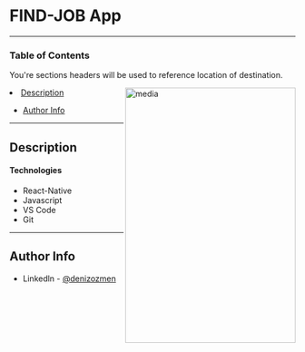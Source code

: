 # FIND-JOB App

---

### Table of Contents

You're sections headers will be used to reference location of destination.

<img src="https://github.com/denizozmen/Projects/blob/master/ReactNative/ProjectOne/media.gif" alt="media" width="300" height="450" align="right" style="max-width:100%;">
  <img

- [Description](#description)
<!--
- [How To Use](#how-to-use)
- [References](#references)
- [License](#license) -->

- [Author Info](#author-info)

---

## Description

#### Technologies

- React-Native
- Javascript
- VS Code
- Git

---

## Author Info

- Linkedln - [@denizozmen](https://www.linkedin.com/in/deniz-%C3%B6zmen-66ab161b7/)
